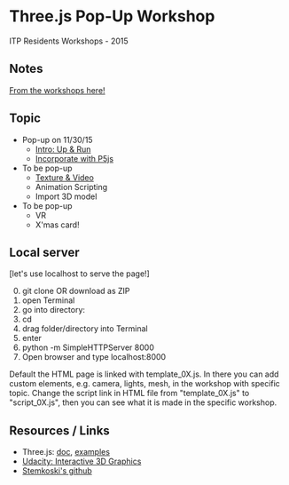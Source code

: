 # Three.js Pop-Up Workshop

ITP Residents Workshops - 2015

## Notes
[From the workshops here!](https://docs.google.com/document/d/1RwYWV94LJ3hPDWqfGGE7xWkjkXSig4r1AnkLl5wyo_s/edit?usp=sharing)

## Topic
* Pop-up on 11/30/15
	* [Intro: Up & Run](http://jhclaura.github.io/Threejs-Workshop/1_intro.html)
	* [Incorporate with P5js](http://jhclaura.github.io/Threejs-Workshop/2_wP5.html)
* To be pop-up
	* [Texture & Video](http://jhclaura.github.io/Threejs-Workshop/3_video.html)
	* Animation Scripting
	* Import 3D model
* To be pop-up
	* VR
	* X'mas card!

## Local server
[let's use localhost to serve the page!]

0. git clone OR download as ZIP
1. open Terminal
2. go into directory:
  1. cd 
  2. drag folder/directory into Terminal
  3. enter
3. python -m SimpleHTTPServer 8000
4. Open browser and type localhost:8000

Default the HTML page is linked with template_0X.js. In there you can add custom elements, e.g. camera, lights, mesh, in the workshop with specific topic.
Change the script link in HTML file from "template_0X.js" to "script_0X.js", then you can see what it is made in the specific workshop.

## Resources / Links
* Three.js: [doc](http://threejs.org/docs/), [examples](http://threejs.org/examples/)
* [Udacity: Interactive 3D Graphics](https://www.udacity.com/course/interactive-3d-graphics--cs291)
* [Stemkoski's github](http://stemkoski.github.io/Three.js/)